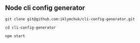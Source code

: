 ## 	Node cli config generator

``
git clone git@github.com:iklymchuk/cli-config-generator.git
``

``
cd cli-config-generator
``

``
npm start
``
